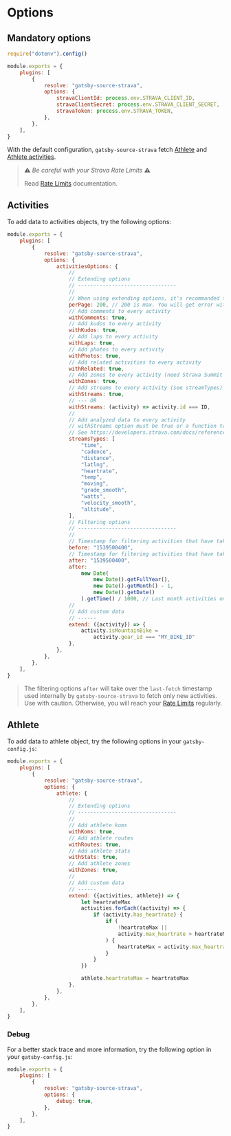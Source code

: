 # Options

## Mandatory options

```js
require("dotenv").config()

module.exports = {
    plugins: [
        {
            resolve: "gatsby-source-strava",
            options: {
                stravaClientId: process.env.STRAVA_CLIENT_ID,
                stravaClientSecret: process.env.STRAVA_CLIENT_SECRET,
                stravaToken: process.env.STRAVA_TOKEN,
            },
        },
    ],
}
```

With the default configuration, `gatsby-source-strava` fetch [Athlete][strava-athlete] and [Athlete activities][strava-athlete-activities].

> ⚠️ _Be careful with your Strava Rate Limits_ ⚠️
>
> Read [Rate Limits](./rate-limits.md) documentation.

## Activities

To add data to activities objects, try the following options:

```js
module.exports = {
    plugins: [
        {
            resolve: "gatsby-source-strava",
            options: {
                activitiesOptions: {
                    //
                    // Extending options
                    // --------------------------------
                    //
                    // When using extending options, it's recommanded to reduce the activities count per page
                    perPage: 200, // 200 is max. You will get error with more.
                    // Add comments to every activity
                    withComments: true,
                    // Add kudos to every activity
                    withKudos: true,
                    // Add laps to every activity
                    withLaps: true,
                    // Add photos to every activity
                    withPhotos: true,
                    // Add related activities to every activity
                    withRelated: true,
                    // Add zones to every activity (need Strava Summit Analysis Pack)
                    withZones: true,
                    // Add streams to every activity (see streamTypes)
                    withStreams: true,
                    // --- OR
                    withStreams: (activity) => activity.id === ID,
                    //
                    // Add analyzed data to every activity
                    // withStreams option must be true or a function to works
                    // See https://developers.strava.com/docs/reference/#api-models-StreamSet
                    streamsTypes: [
                        "time",
                        "cadence",
                        "distance",
                        "latlng",
                        "heartrate",
                        "temp",
                        "moving",
                        "grade_smooth",
                        "watts",
                        "velocity_smooth",
                        "altitude",
                    ],
                    // Filtering options
                    // --------------------------------
                    //
                    // Timestamp for filtering activities that have taken place BEFORE a certain time
                    before: "1539500400",
                    // Timestamp for filtering activities that have taken place AFTER a certain time
                    after: "1539500400",
                    after:
                        new Date(
                            new Date().getFullYear(),
                            new Date().getMonth() - 1,
                            new Date().getDate()
                        ).getTime() / 1000, // Last month activities only
                    //
                    // Add custom data
                    // ------
                    extend: ({activity}) => {
                        activity.isMountainBike =
                            activity.gear_id === "MY_BIKE_ID"
                    },
                },
            },
        },
    ],
}
```

> The filtering options `after` will take over the `last-fetch` timestamp used internally by `gatsby-source-strava` to fetch only new activities. Use with caution. Otherwise, you will reach your [Rate Limits](./rate-limits.md) regularly.

## Athlete

To add data to athlete object, try the following options in your `gatsby-config.js`:

```js
module.exports = {
    plugins: [
        {
            resolve: "gatsby-source-strava",
            options: {
                athlete: {
                    //
                    // Extending options
                    // --------------------------------
                    //
                    // Add athlete koms
                    withKoms: true,
                    // Add athlete routes
                    withRoutes: true,
                    // Add athlete stats
                    withStats: true,
                    // Add athlete zones
                    withZones: true,
                    //
                    // Add custom data
                    // ------
                    extend: ({activities, athlete}) => {
                        let heartrateMax
                        activities.forEach((activity) => {
                            if (activity.has_heartrate) {
                                if (
                                    !heartrateMax ||
                                    activity.max_heartrate > heartrateMax
                                ) {
                                    heartrateMax = activity.max_heartrate
                                }
                            }
                        })

                        athlete.heartrateMax = heartrateMax
                    },
                },
            },
        },
    ],
}
```

### Debug

For a better stack trace and more information, try the following option in your `gatsby-config.js`:

```js
module.exports = {
    plugins: [
        {
            resolve: "gatsby-source-strava",
            options: {
                debug: true,
            },
        },
    ],
}
```

[strava-athlete-activities]: http://developers.strava.com/docs/reference/#api-Activities-getLoggedInAthleteActivities
[strava-athlete]: http://developers.strava.com/docs/reference/#api-Athletes-getLoggedInAthlete
